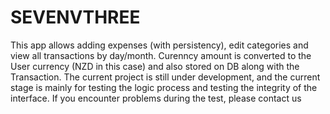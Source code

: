 # SEVENVTHREE
This app allows adding expenses (with persistency), edit categories and view all transactions by day/month. Curenncy amount is converted to the User currency (NZD in this case) and also stored on DB along with the Transaction.  The current project is still under development, and the current stage is mainly for testing the logic process and testing the integrity of the interface. If you encounter problems during the test, please contact us
